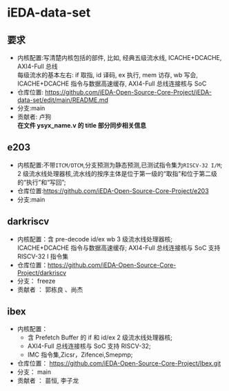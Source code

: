 # iEDA-data-set

## 要求

- 内核配置:写清楚内核包括的部件, 比如, 经典五级流水线, ICACHE+DCACHE, AXI4-Full 总线  
  每级流水的基本左右: if 取指, id 译码, ex 执行, mem 访存, wb 写会, ICACHE+DCACHE 指令与数据高速缓存, AXI4-Full 总线连接核与 SoC
- 仓库位置: https://github.com/iEDA-Open-Source-Core-Project/iEDA-data-set/edit/main/README.md
- 分支:main
- 贡献者: 卢狗  
  **在文件 ysyx_name.v 的 title 部分同步相关信息**

## e203

- 内核配置:不带`ITCM/DTCM`,分支预测为静态预测,已测试指令集为`RISCV-32 I/M`;  
  2 级流水线处理器核,流水线的按序主体是位于第一级的“取指”和位于第二级的“执行”和“写回”;
- 仓库位置:https://github.com/iEDA-Open-Source-Core-Project/e203
- 分支:main

## darkriscv

- 内核配置：含 pre-decode id/ex wb 3 级流水线处理器核; ICACHE+DCACHE 指令与数据高速缓存;
  AXI4-Full 总线连接核与 SoC 支持 RISCV-32 I 指令集
- 仓库位置：https://github.com/iEDA-Open-Source-Core-Project/darkriscv
- 分支： freeze
- 贡献者 ： 郭栋良 、尚杰

## ibex

- 内核配置：
  - 含 Prefetch Buffer 的 if 和 id/ex 2 级流水线处理器核;
  - AXI4-Full 总线连接核与 SoC 支持 RISCV-32;
  - IMC 指令集,Zicsr，Zifencei,Smepmp;
- 仓库位置： https://github.com/iEDA-Open-Source-Core-Project/Ibex.git
- 分支： main
- 贡献者 ： 苗恒, 李子龙

